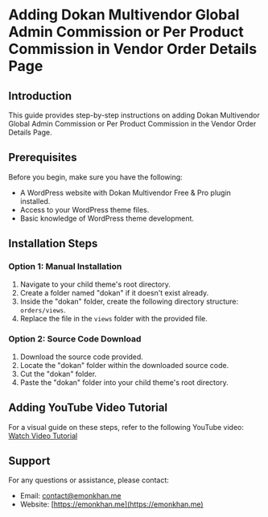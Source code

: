 # Adding Dokan Multivendor Global Admin Commission or Per Product Commission in Vendor Order Details Page

## Introduction
This guide provides step-by-step instructions on adding Dokan Multivendor Global Admin Commission or Per Product Commission in the Vendor Order Details Page.

## Prerequisites
Before you begin, make sure you have the following:
- A WordPress website with Dokan Multivendor Free & Pro plugin installed.
- Access to your WordPress theme files.
- Basic knowledge of WordPress theme development.

## Installation Steps

### Option 1: Manual Installation
1. Navigate to your child theme's root directory.
2. Create a folder named "dokan" if it doesn't exist already.
3. Inside the "dokan" folder, create the following directory structure: `orders/views`.
4. Replace the file in the `views` folder with the provided file.

### Option 2: Source Code Download
1. Download the source code provided.
2. Locate the "dokan" folder within the downloaded source code.
3. Cut the "dokan" folder.
4. Paste the "dokan" folder into your child theme's root directory.

## Adding YouTube Video Tutorial
For a visual guide on these steps, refer to the following YouTube video:
[Watch Video Tutorial](https://www.youtube.com/watch?v=yTrBJ70Zv8o)

## Support
For any questions or assistance, please contact:

- Email: [contact@emonkhan.me](mailto:contact@emonkhan.me)
- Website: [https://emonkhan.me](https://emonkhan.me)
